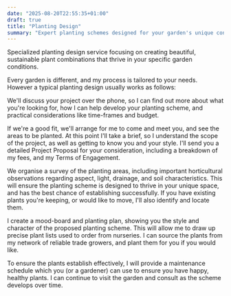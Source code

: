 ```yaml
---
date: "2025-08-20T22:55:35+01:00"
draft: true
title: "Planting Design"
summary: "Expert planting schemes designed for your garden's unique conditions."
---
```


Specialized planting design service focusing on creating beautiful, sustainable plant combinations that thrive
in your specific garden conditions.

Every garden is different, and my process is tailored to your needs. However a typical planting design usually
works as follows:

We'll discuss your project over the phone, so I can find out more about what you're looking for, how I can
help develop your planting scheme, and practical considerations like time-frames and budget.

If we're a good fit, we'll arrange for me to come and meet you, and see the areas to be planted. At this
point I'll take a brief, so I understand the scope of the project, as well as getting to know you and your
style. I'll send you a detailed Project Proposal for your consideration, including a breakdown of my fees,
and my Terms of Engagement.

We organise a survey of the planting areas, including important horticultural observations regarding
aspect, light, drainage, and soil characteristics. This will ensure the planting scheme is designed to
thrive in your unique space, and has the best chance of establishing successfully. If you have existing
plants you're keeping, or would like to move, I'll also identify and locate them.

I create a mood-board and planting plan, showing you the style and character of the proposed planting
scheme. This will allow me to draw up precise plant lists used to order from nurseries. I can source the
plants from my network of reliable trade growers, and plant them for you if you would like.

To ensure the plants establish effectively, I will provide a maintenance schedule which you (or a
gardener) can use to ensure you have happy, healthy plants. I can continue to visit the garden and consult
as the scheme develops over time.

